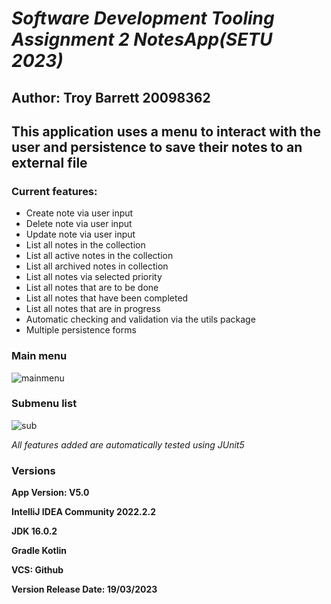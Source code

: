 # ***Software Development Tooling Assignment 2 NotesApp(SETU 2023)***

## **Author: Troy Barrett 20098362**

## This application uses a menu to interact with the user and persistence to save their notes to an external file

### Current features:
- Create note via user input
- Delete note via user input
- Update note via user input
- List all notes in the collection
- List all active notes in the collection
- List all archived notes in collection
- List all notes via selected priority
- List all notes that are to be done
- List all notes that have been completed
- List all notes that are in progress
- Automatic checking and validation via the utils package
- Multiple persistence forms

### Main menu
![mainmenu](https://user-images.githubusercontent.com/97962691/226147799-80ebc196-c4dc-47cb-bed1-80f7c700cb93.PNG)


### Submenu list
![sub](https://user-images.githubusercontent.com/97962691/226147806-890d5875-8b37-4146-b338-3fe73b3484c2.PNG)



*All features added are automatically tested using JUnit5*

### **Versions**

**App Version: V5.0**

**IntelliJ IDEA Community 2022.2.2**

**JDK 16.0.2**

**Gradle Kotlin**

**VCS: Github**

**Version Release Date: 19/03/2023**

